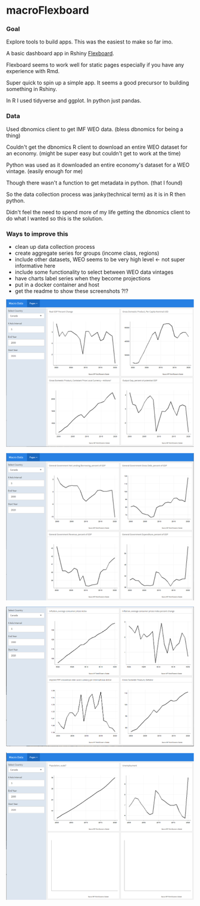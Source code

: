 # macroFlexboard

### Goal

Explore tools to build apps. This was the easiest to make so far imo.

A basic dashboard app in Rshiny [Flexboard](https://pkgs.rstudio.com/flexdashboard/).

Flexboard seems to work well for static pages especially if you have any experience with Rmd.

Super quick to spin up a simple app. It seems a good precursor to building something in Rshiny.

In R I used tidyverse and ggplot. In python just pandas.

### Data

Used dbnomics client to get IMF WEO data. (bless dbnomics for being a thing)

Couldn't get the dbnomics R client to download an entire WEO dataset for an economy. (might be super easy but couldn't get to work at the time)

Python was used as it downloaded an entire economy's dataset for a WEO vintage. (easily enough for me)

Though there wasn't a function to get metadata in python. (that I found)

So the data collection process was janky(technical term) as it is in R then python.

Didn't feel the need to spend more of my life getting the dbnomics client to do what I wanted so this is the solution.

### Ways to improve this

- clean up data collection process
- create aggregate series for groups (income class, regions)
- include other datasets, WEO seems to be very high level <- not super informative here
- include some functionality to select between WEO data vintages
- have charts label series when they become projections
- put in a docker container and host
- get the readme to show these screenshots ?!?


![png](gdpPage.png)

![png](fiscalPage.png)

![png](monetaryPage.png)

![png](laborPage.png)




